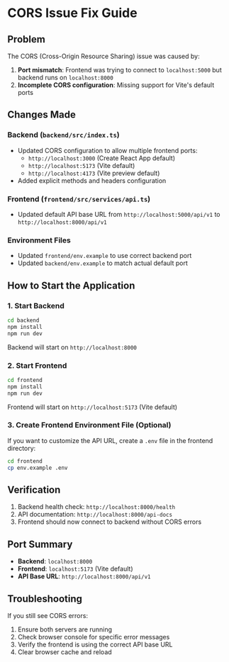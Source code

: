 # CORS Issue Fix Guide

## Problem
The CORS (Cross-Origin Resource Sharing) issue was caused by:
1. **Port mismatch**: Frontend was trying to connect to `localhost:5000` but backend runs on `localhost:8000`
2. **Incomplete CORS configuration**: Missing support for Vite's default ports

## Changes Made

### Backend (`backend/src/index.ts`)
- Updated CORS configuration to allow multiple frontend ports:
  - `http://localhost:3000` (Create React App default)
  - `http://localhost:5173` (Vite default)
  - `http://localhost:4173` (Vite preview default)
- Added explicit methods and headers configuration

### Frontend (`frontend/src/services/api.ts`)
- Updated default API base URL from `http://localhost:5000/api/v1` to `http://localhost:8000/api/v1`

### Environment Files
- Updated `frontend/env.example` to use correct backend port
- Updated `backend/env.example` to match actual default port

## How to Start the Application

### 1. Start Backend
```bash
cd backend
npm install
npm run dev
```
Backend will start on `http://localhost:8000`

### 2. Start Frontend
```bash
cd frontend
npm install
npm run dev
```
Frontend will start on `http://localhost:5173` (Vite default)

### 3. Create Frontend Environment File (Optional)
If you want to customize the API URL, create a `.env` file in the frontend directory:
```bash
cd frontend
cp env.example .env
```

## Verification
1. Backend health check: `http://localhost:8000/health`
2. API documentation: `http://localhost:8000/api-docs`
3. Frontend should now connect to backend without CORS errors

## Port Summary
- **Backend**: `localhost:8000`
- **Frontend**: `localhost:5173` (Vite default)
- **API Base URL**: `http://localhost:8000/api/v1`

## Troubleshooting
If you still see CORS errors:
1. Ensure both servers are running
2. Check browser console for specific error messages
3. Verify the frontend is using the correct API base URL
4. Clear browser cache and reload
